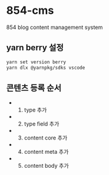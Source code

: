 # 854-cms

854 blog content management system

## yarn berry 설정

```bash
yarn set version berry
yarn dlx @yarnpkg/sdks vscode
```

## 콘텐츠 등록 순서

- 1. type 추가
- 2. type field 추가
- 3. content core 추가
- 4. content meta 추가
- 5. content body 추가
